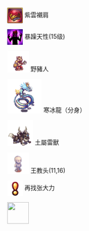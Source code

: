 
<a href="http://helper/item/62596"><img src="/empire/image/item/127_4.png" width="36" height="36" style="vertical-align: middle;" /></a> <span>紫雲襯肩</span><br/>

<a href="http://helper/skill/53345"><img src="/empire/image/skill/74_3.png" width="36" height="36" style="vertical-align: middle;" /></a> <span>暴躁天性(15级)</span><br/>

<a href="http://helper/monster/49183"><img src="/empire/image/monster/5001.png" width="50" height="50" style="vertical-align: text-bottom;" /></a> <span>野豬人</span><br/>

<a href="http://helper/monster/51341"><img src="/empire/image/monster/5166.png" width="80" height="80" style="vertical-align: text-bottom;" /></a> <span>寒冰龍（分身）</span><br/>

<a href="http://helper/monster/51352"><img src="/empire/image/monster/5616.png" width="60" height="60" style="vertical-align: text-bottom;" /></a> <span>土屬雷獸</span><br/>

<a href="http://helper/npc/9989636"><img src="/empire/image/monster/0.png" width="50" height="50" style="vertical-align: text-bottom;" /></a> <span>王教头(11,16)</span><br/>

<a href="http://helper/task/54165"><img src="/empire/image/task/mark.png" width="36" height="36" style="vertical-align: middle;" /></a> <span>再找张大力</span><br/>


<a href="http://helper/task/12310">
    <img src="/starbucks.jpg" width="50" height="50">
</a>



